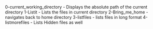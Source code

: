 0-current_working_directory - Displays the absolute path of the current directory
1-Listit - Lists the files in current directory
2-Bring_me_home - navigates back to home directory
3-listfiles - lists files in long format
4-listmorefiles - Lists Hidden files as well
